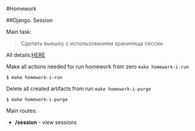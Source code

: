 #Homework

##Django. Session

Main task:
>Сделать вьюшку с использованием хранилища сессии

All details:[HERE](https://lms.ithillel.ua/groups/62de6dfc9aec6f42f8454737/homeworks/634a134058914414b57dfd71)

Make all actions needed for run homework from zero `make homework-i-run`

```
$ make homework-i-run
```

Delete all created artifacts from run `make homework-i-purge`

```
$ make homework-i-purge
```

Main routes:

+ **/session** - view sessions


